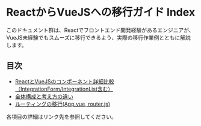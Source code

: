 # ReactからVueJSへの移行ガイド Index

このドキュメント群は、Reactでフロントエンド開発経験があるエンジニアが、VueJS未経験でもスムーズに移行できるよう、実際の移行作業例とともに解説します。



## 目次

- [ReactとVueJSのコンポーネント詳細比較（IntegrationForm/IntegrationList含む）](./react_vue_component_comparison.md)
- [全体構成と考え方の違い](./structure.md)
- [ルーティングの移行(App.vue, router.js)](./routing.md)


各項目の詳細はリンク先を参照してください。

